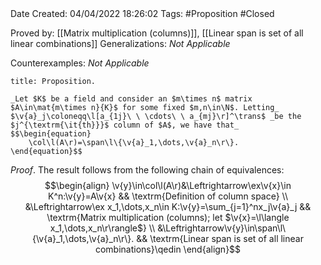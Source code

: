 <br />
<br />

Date Created: 04/04/2022 18:26:02
Tags: #Proposition #Closed

Proved by: [[Matrix multiplication (columns)]], [[Linear span is set of all linear combinations]]
Generalizations: _Not Applicable_

Counterexamples: _Not Applicable_

``` ad-Proposition
title: Proposition.

_Let $K$ be a field and consider an $m\times n$ matrix $A\in\mat{m\times n}{K}$ for some fixed $m,n\in\N$. Letting_ $\v{a}_j\coloneqq\l[a_{1j}\ \ \cdots\ \ a_{mj}\r]^\trans$ _be the $j^{\textrm{\it{th}}}$ column of $A$, we have that_
$$\begin{equation}
    \col\l(A\r)=\span\l\{\v{a}_1,\dots,\v{a}_n\r\}.
\end{equation}$$

```

_Proof_. The result follows from the following chain of equivalences:
$$\begin{align}
    \v{y}\in\col\l(A\r)&\Leftrightarrow\ex\v{x}\in K^n:\v{y}=A\v{x} && \textrm{Definition of column space} \\
    &\Leftrightarrow\ex x_1,\dots,x_n\in K:\v{y}=\sum_{j=1}^nx_j\v{a}_j && \textrm{Matrix multiplication (columns); let $\v{x}=\l\langle x_1,\dots,x_n\r\rangle$} \\
    &\Leftrightarrow\v{y}\in\span\l\{\v{a}_1,\dots,\v{a}_n\r\}. && \textrm{Linear span is set of all linear combinations}\qedin
\end{align}$$
